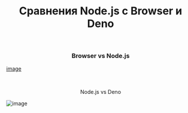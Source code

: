<p align="center"><h1 align="center">Сравнения Node.js с Browser и Deno </h1></p>
<br>

<p align="center"><h3 align="center">Browser vs Node.js</h3></p>                  

[image](https://user-images.githubusercontent.com/85451719/186795894-862bd91b-50f7-40f3-ab15-57b2fb49b94c.png)

<br>

<p align="center">
  Node.js vs Deno
</p>

![image](https://user-images.githubusercontent.com/85451719/186795952-c93a681c-ed4e-41b1-add3-7b7625cd3083.png)
